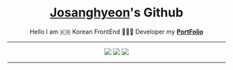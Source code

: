 <h1 align="center">
  <a href="https://josanghyeon.vercel.app/">Josanghyeon</a>'s Github
</h1>

<p align="center">
  Hello I am 🇰🇷 Korean FrontEnd 🧑🏻‍💻 Developer my <b><a href="https://josanghyeon.vercel.app/">PortFolio</a></b>
</p>

<hr/>

<p align="center">
  <img src ="https://github-readme-stats.vercel.app/api?username=KOVELO2005&show_icons=true&count_private=true&theme=merko&hide_border=true&bg_color=00000000&hide_rank=true">
  <img src ="https://github-readme-stats.vercel.app/api/top-langs/?username=KOVELO2005&layout=compact&hide_border=true&theme=merko&bg_color=00000000&langs_count=8">
  <img src ="https://github-readme-streak-stats.herokuapp.com/?user=KOVELO2005&theme=merko&hide_border=true&background=FFFFFF00">
 </p>
<hr/>
